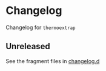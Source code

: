 # Changelog

Changelog for `thermoextrap`

## Unreleased

See the fragment files in
[changelog.d](https://github.com/usnistgov/thermoextrap)

<!-- scriv-insert-here -->

